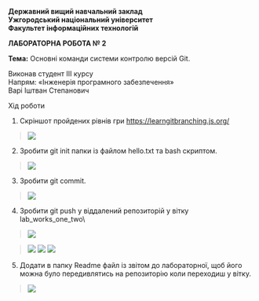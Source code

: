 **Державний вищий навчальний заклад\
Ужгородський національний університет\
Факультет інформаційних технологій**

**ЛАБОРАТОРНА РОБОТА № 2**

**Тема:** Основні команди системи контролю версій Git.

Виконав студент ІII курсу\
Напрям: «Інженерія програмного забезпечення»\
Варі Іштван Степанович

Хід роботи

1)  Скріншот пройдених рівнів гри https://learngitbranching.js.org/

> ![](https://i.imgur.com/BRZKztz.png)
2)  Зробити git init папки із файлом hello.txt та bash
    скриптом.
> ![](https://i.imgur.com/20s7j3A.png)

3)  Зробити git commit.
> ![](https://i.imgur.com/zPf58Ig.png)

4)  Зробити git push у віддалений репозиторій у вітку lab_works_one_two\
> ![](https://i.imgur.com/PQxhWvn.png)

> ![](https://i.imgur.com/lw7PQJ7.png)
> ![](https://i.imgur.com/4sbq8TL.png)
> ![](https://i.imgur.com/smZDDPN.png)

5)  Додати в папку Readme файл із звітом до лабораторної, щоб його можна
    було передивлятись на репозиторію коли переходиш у вітку.
> ![](https://i.imgur.com/meJPKqD.png)
